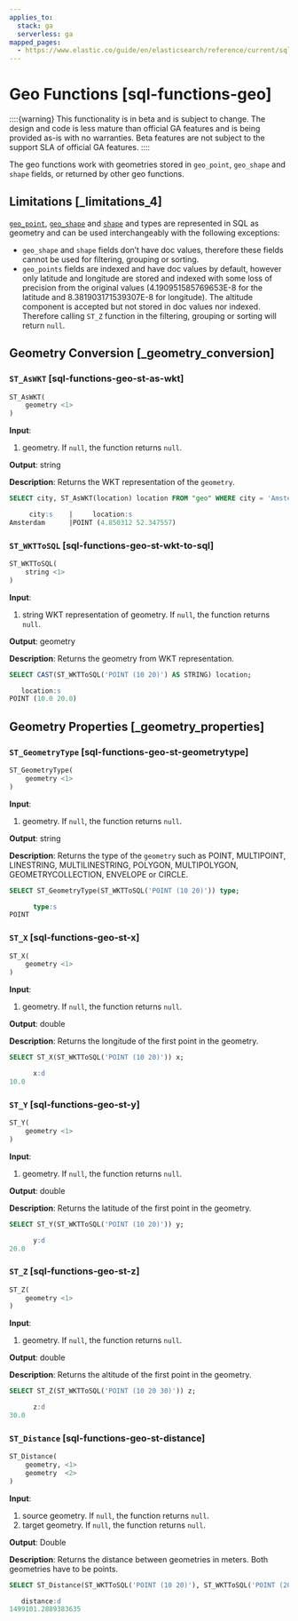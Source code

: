 ```yaml
---
applies_to:
  stack: ga
  serverless: ga
mapped_pages:
  - https://www.elastic.co/guide/en/elasticsearch/reference/current/sql-functions-geo.html
---
```


# Geo Functions [sql-functions-geo]

::::{warning} 
This functionality is in beta and is subject to change. The design and code is less mature than official GA features and is being provided as-is with no warranties. Beta features are not subject to the support SLA of official GA features.
::::


The geo functions work with geometries stored in `geo_point`, `geo_shape` and `shape` fields, or returned by other geo functions.

## Limitations [_limitations_4]

[`geo_point`](asciidocalypse://docs/elasticsearch/docs/reference/elasticsearch/mapping-reference/geo-point.md), [`geo_shape`](asciidocalypse://docs/elasticsearch/docs/reference/elasticsearch/mapping-reference/geo-shape.md) and [`shape`](asciidocalypse://docs/elasticsearch/docs/reference/elasticsearch/mapping-reference/shape.md) and types are represented in SQL as geometry and can be used interchangeably with the following exceptions:

* `geo_shape` and `shape` fields don’t have doc values, therefore these fields cannot be used for filtering, grouping or sorting.
* `geo_points` fields are indexed and have doc values by default, however only latitude and longitude are stored and indexed with some loss of precision from the original values (4.190951585769653E-8 for the latitude and 8.381903171539307E-8 for longitude). The altitude component is accepted but not stored in doc values nor indexed. Therefore calling `ST_Z` function in the filtering, grouping or sorting will return `null`.


## Geometry Conversion [_geometry_conversion]

### `ST_AsWKT` [sql-functions-geo-st-as-wkt]

```sql
ST_AsWKT(
    geometry <1>
)
```

**Input**:

1. geometry. If `null`, the function returns `null`.


**Output**: string

**Description**: Returns the WKT representation of the `geometry`.

```sql
SELECT city, ST_AsWKT(location) location FROM "geo" WHERE city = 'Amsterdam';

     city:s    |     location:s
Amsterdam      |POINT (4.850312 52.347557)
```


### `ST_WKTToSQL` [sql-functions-geo-st-wkt-to-sql]

```sql
ST_WKTToSQL(
    string <1>
)
```

**Input**:

1. string WKT representation of geometry. If `null`, the function returns `null`.


**Output**: geometry

**Description**: Returns the geometry from WKT representation.

```sql
SELECT CAST(ST_WKTToSQL('POINT (10 20)') AS STRING) location;

   location:s
POINT (10.0 20.0)
```



## Geometry Properties [_geometry_properties]

### `ST_GeometryType` [sql-functions-geo-st-geometrytype]

```sql
ST_GeometryType(
    geometry <1>
)
```

**Input**:

1. geometry. If `null`, the function returns `null`.


**Output**: string

**Description**: Returns the type of the `geometry` such as POINT, MULTIPOINT, LINESTRING, MULTILINESTRING, POLYGON, MULTIPOLYGON, GEOMETRYCOLLECTION, ENVELOPE or CIRCLE.

```sql
SELECT ST_GeometryType(ST_WKTToSQL('POINT (10 20)')) type;

      type:s
POINT
```


### `ST_X` [sql-functions-geo-st-x]

```sql
ST_X(
    geometry <1>
)
```

**Input**:

1. geometry. If `null`, the function returns `null`.


**Output**: double

**Description**: Returns the longitude of the first point in the geometry.

```sql
SELECT ST_X(ST_WKTToSQL('POINT (10 20)')) x;

      x:d
10.0
```


### `ST_Y` [sql-functions-geo-st-y]

```sql
ST_Y(
    geometry <1>
)
```

**Input**:

1. geometry. If `null`, the function returns `null`.


**Output**: double

**Description**: Returns the latitude of the first point in the geometry.

```sql
SELECT ST_Y(ST_WKTToSQL('POINT (10 20)')) y;

      y:d
20.0
```


### `ST_Z` [sql-functions-geo-st-z]

```sql
ST_Z(
    geometry <1>
)
```

**Input**:

1. geometry. If `null`, the function returns `null`.


**Output**: double

**Description**: Returns the altitude of the first point in the geometry.

```sql
SELECT ST_Z(ST_WKTToSQL('POINT (10 20 30)')) z;

      z:d
30.0
```


### `ST_Distance` [sql-functions-geo-st-distance]

```sql
ST_Distance(
    geometry, <1>
    geometry  <2>
)
```

**Input**:

1. source geometry. If `null`, the function returns `null`.
2. target geometry. If `null`, the function returns `null`.


**Output**: Double

**Description**: Returns the distance between geometries in meters. Both geometries have to be points.

```sql
SELECT ST_Distance(ST_WKTToSQL('POINT (10 20)'), ST_WKTToSQL('POINT (20 30)')) distance;

   distance:d
1499101.2889383635
```



